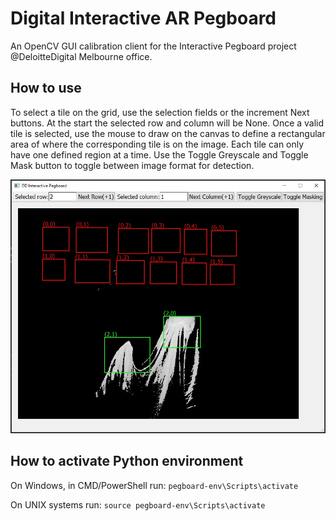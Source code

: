 # Digital Interactive AR Pegboard
An OpenCV GUI calibration client for the Interactive Pegboard project @DeloitteDigital Melbourne office.

## How to use
To select a tile on the grid, use the selection fields or the increment Next buttons. At the start the selected row and column will be None. Once a valid tile is selected, use the mouse to draw on the canvas to define a rectangular area of where the corresponding tile is on the image.
Each tile can only have one defined region at a time.
Use the Toggle Greyscale and Toggle Mask button to toggle between image format for detection.

![](img/ui_1.jpg)

## How to activate Python environment
On Windows, in CMD/PowerShell run:
``pegboard-env\Scripts\activate``

On UNIX systems run:
``source pegboard-env\Scripts\activate``

